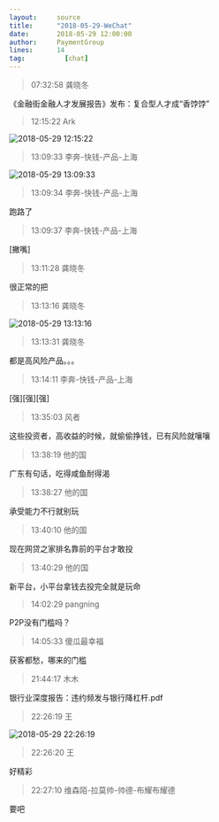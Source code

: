 ```yaml
---
layout:     source 
title:      "2018-05-29-WeChat"
date:       2018-05-29 12:00:00
author:     PaymentGroup
lines:      14 
tag:		  [chat]
---
```

> 07:32:58  龚晓冬  
   
《金融街金融人才发展报告》发布：复合型人才成“香饽饽”  
   
> 12:15:22  Ark  
   
![2018-05-29 12:15:22](http://static.cocolian.cn/img/201805/20180529_121522.png) 
   
> 13:09:33  李奔-快钱-产品-上海  
   
![2018-05-29 13:09:33](http://static.cocolian.cn/img/201805/20180529_130933.png) 
   
> 13:09:34  李奔-快钱-产品-上海  
   
跑路了  
   
> 13:09:37  李奔-快钱-产品-上海  
   
[撇嘴]  
   
> 13:11:28  龚晓冬  
   
很正常的把  
   
> 13:13:16  龚晓冬  
   
![2018-05-29 13:13:16](http://static.cocolian.cn/img/201805/20180529_131316.png) 
   
> 13:13:31  龚晓冬  
   
都是高风险产品。。。  
   
> 13:14:11  李奔-快钱-产品-上海  
   
[强][强][强]  
   
> 13:35:03  风者  
   
这些投资者，高收益的时候，就偷偷挣钱，已有风险就嚷嚷  
   
> 13:38:19  他的国  
   
广东有句话，吃得咸鱼耐得渴  
   
> 13:38:27  他的国  
   
承受能力不行就别玩  
   
> 13:40:10  他的国  
   
现在网贷之家排名靠前的平台才敢投  
   
> 13:40:29  他的国  
   
新平台，小平台拿钱去投完全就是玩命  
   
> 14:02:29  pangning  
   
P2P没有门槛吗？  
   
> 14:05:33  傻瓜最幸福  
   
获客都愁，哪来的门槛  
   
> 21:44:17  木木  
   
银行业深度报告：违约频发与银行降杠杆.pdf  
   
> 22:26:19  王  
   
![2018-05-29 22:26:19](http://static.cocolian.cn/img/201805/20180529_222619.png) 
   
> 22:26:20  王  
   
好精彩  
   
> 22:27:10  维森陌-拉莫帅-帅德-布耀布耀德  
   
要吧  
   
